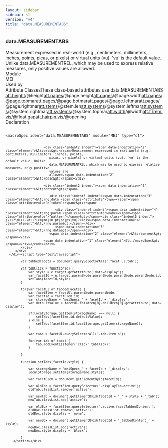 ```yaml
---
layout: sidebar
sidebar: s1
version: "v4"
title: "data.MEASUREMENTABS"
---
```

<div class="specPage">
   <div class="datatypeSpec">
      <h3 id="data.MEASUREMENTABS">data.MEASUREMENTABS</h3>
      <div class="specs">
         <div class="desc">Measurement expressed in real-world (e.g., centimeters, millimeters, inches, points,
            picas, or pixels) or virtual units (vu). 'vu' is the default value. Unlike
            data.MEASUREMENTREL, which may be used to express relative measures, only positive
            values are
            allowed.
         </div>
         <div class="facet module">
            <div class="label">Module</div>
            <div class="statement text">MEI</div>
         </div>
         <div class="facet usedBy" id="usedBy">
            <div class="label">Used by</div>
            <div class="statement list">
               <div class="classBox dtBox" title="Attribute Classes">
                  <div class="classHeading"><label class="classLabel">Attribute Classes</label><span class="classDesc">These class-based attributes use data.MEASUREMENTABS</span></div>
                  <div class="classContent"><span class="ident attclass" data-ident="att.height" data-module="MEI.shared"><a class="classLink" title="Attributes that describe vertical size." href="{{ site.baseurl }}/{{ page.version }}/attribute-classes/att.height.html">att.height</a>/<span title="Measurement of the vertical dimension of an entity.">@height</span></span><span class="ident attclass" data-ident="att.pages" data-module="MEI.shared"><a class="classLink" title="Attributes that record page-level layout information." href="{{ site.baseurl }}/{{ page.version }}/attribute-classes/att.pages.html">att.pages</a>/<span title="Specifies the height of the page; may be expressed in real-world units or staff steps.">@page.height</span></span><span class="ident attclass" data-ident="att.pages" data-module="MEI.shared"><a class="classLink" title="Attributes that record page-level layout information." href="{{ site.baseurl }}/{{ page.version }}/attribute-classes/att.pages.html">att.pages</a>/<span title="Describes the width of the page; may be expressed in real-world units or staff steps.">@page.width</span></span><span class="ident attclass" data-ident="att.pages" data-module="MEI.shared"><a class="classLink" title="Attributes that record page-level layout information." href="{{ site.baseurl }}/{{ page.version }}/attribute-classes/att.pages.html">att.pages</a>/<span title="Indicates the amount of whitespace at the top of a page.">@page.topmar</span></span><span class="ident attclass" data-ident="att.pages" data-module="MEI.shared"><a class="classLink" title="Attributes that record page-level layout information." href="{{ site.baseurl }}/{{ page.version }}/attribute-classes/att.pages.html">att.pages</a>/<span title="Indicates the amount of whitespace at the bottom of a page.">@page.botmar</span></span><span class="ident attclass" data-ident="att.pages" data-module="MEI.shared"><a class="classLink" title="Attributes that record page-level layout information." href="{{ site.baseurl }}/{{ page.version }}/attribute-classes/att.pages.html">att.pages</a>/<span title="Indicates the amount of whitespace at the left side of a page.">@page.leftmar</span></span><span class="ident attclass" data-ident="att.pages" data-module="MEI.shared"><a class="classLink" title="Attributes that record page-level layout information." href="{{ site.baseurl }}/{{ page.version }}/attribute-classes/att.pages.html">att.pages</a>/<span title="Indicates the amount of whitespace at the right side of a page.">@page.rightmar</span></span><span class="ident attclass" data-ident="att.stems" data-module="MEI.shared"><a class="classLink" title="Attributes that describe the properties of stemmed features; that is, chords and notes." href="{{ site.baseurl }}/{{ page.version }}/attribute-classes/att.stems.html">att.stems</a>/<span title="Encodes the stem length.">@stem.len</span></span><span class="ident attclass" data-ident="att.systems" data-module="MEI.shared"><a class="classLink" title="Attributes that capture system layout information." href="{{ site.baseurl }}/{{ page.version }}/attribute-classes/att.systems.html">att.systems</a>/<span title="Describes the amount of whitespace at the left system margin relative to page.leftmar.">@system.leftmar</span></span><span class="ident attclass" data-ident="att.systems" data-module="MEI.shared"><a class="classLink" title="Attributes that capture system layout information." href="{{ site.baseurl }}/{{ page.version }}/attribute-classes/att.systems.html">att.systems</a>/<span title="Describes the amount of whitespace at the right system margin relative to page.rightmar.">@system.rightmar</span></span><span class="ident attclass" data-ident="att.systems" data-module="MEI.shared"><a class="classLink" title="Attributes that capture system layout information." href="{{ site.baseurl }}/{{ page.version }}/attribute-classes/att.systems.html">att.systems</a>/<span title="Describes the distance from page's top edge to the first system; used for first page only.">@system.topmar</span></span><span class="ident attclass" data-ident="att.width" data-module="MEI.shared"><a class="classLink" title="Attributes that describe horizontal size." href="{{ site.baseurl }}/{{ page.version }}/attribute-classes/att.width.html">att.width</a>/<span title="Measurement of the horizontal dimension of an entity.">@width</span></span><span class="ident attclass" data-ident="att.fTrem.vis" data-module="MEI.visual"><a class="classLink" title="Visual domain attributes." href="{{ site.baseurl }}/{{ page.version }}/attribute-classes/att.ftrem.vis.html">att.fTrem.vis</a>/<span title="Records the amount of separation between floating beams and stems.">@float.gap</span></span><span class="ident attclass" data-ident="att.hairpin.vis" data-module="MEI.visual"><a class="classLink" title="Visual domain attributes. The startho and startvo attributes record the horizontal and vertical offsets of the left end, endho and endvo record the horizontal and vertical offsets of the right end, and the opening attribute records the width of the opening in staff inter-line units. The x and y attributes give the absolute coordinates of the left end point, and x2 and y2 the right end point, of an imaginary line that defines the length of the hairpin and horizontally bifurcates it. The so-called &#34;pitch&#34; of hairpin may be controlled by use of the startho, endho, startvo, and endvo attributes, while the placement of the entire rendered mark may be controlled by use of the ho and vo attributes." href="{{ site.baseurl }}/{{ page.version }}/attribute-classes/att.hairpin.vis.html">att.hairpin.vis</a>/<span title="Specifies the distance between the lines at the open end of a hairpin dynamic mark.">@opening</span></span></div>
               </div>
            </div>
         </div>
         <div class="facet declaration">
            <div class="label">Declaration</div>
            <div class="statement declaration">
               <div class="code" xml:space="preserve" data-lang="ODD"><code>
                     <div class="indent1 indent"><span data-indentation="1" class="element">&lt;macroSpec <span class="attribute">ident=</span><span class="attributevalue">"data.MEASUREMENTABS"</span> <span class="attribute">module=</span><span class="attributevalue">"MEI"</span> <span class="attribute">type=</span><span class="attributevalue">"dt"</span>&gt;</span>
                        
                        <div class="indent2 indent"><span data-indentation="2" class="element">&lt;desc&gt;</span>Measurement expressed in real-world (e.g., centimeters, millimeters, inches, points,
                           picas, or pixels) or virtual units (vu). 'vu' is the default value. Unlike
                           data.MEASUREMENTREL, which may be used to express relative measures, only positive
                           values are
                           allowed.<span data-indentation="2" class="element">&lt;/desc&gt;</span></div>
                        
                        <div class="indent2 indent"><span data-indentation="2" class="element">&lt;content&gt;</span>
                           
                           <div class="indent3 indent"><span data-indentation="3" class="element">&lt;rng:data <span class="attribute">type=</span><span class="attributevalue">"token"</span>&gt;</span>
                              
                              <div class="indent4 indent"><span data-indentation="4" class="element">&lt;rng:param <span class="attribute">name=</span><span class="attributevalue">"pattern"</span>&gt;</span><div class="indent5 indent">(\+)?\d+(\.\d+)?(cm|mm|in|pt|pc|px|vu)?</div><span data-indentation="4" class="element">&lt;/rng:param&gt;</span></div>
                              <span data-indentation="3" class="element">&lt;/rng:data&gt;</span></div>
                           <span data-indentation="2" class="element">&lt;/content&gt;</span></div>
                        <span data-indentation="1" class="element">&lt;/macroSpec&gt;</span></div></code></div>
            </div>
         </div>
      </div><script type="text/javascript">
            
            var tabbedFacets = document.querySelectorAll('.facet ul.tab');
            
            var tabClick = function(e) {
                var style = e.target.getAttribute('data-display');
                var facetId = e.target.parentNode.parentNode.parentNode.parentNode.id;
                setTabs(facetId,style)
            }
            
            for(var facetUl of tabbedFacets) {
                var facetElem = facetUl.parentNode.parentNode;
                var facetId = facetElem.id;
                var storageName = 'meiSpecs_' + facetId + '_display';
                var defaultValue = facetUl.children[0].children[0].getAttribute('data-display');
                
                if(localStorage.getItem(storageName) === null) {
                    setTabs(facetElem.id,defaultValue);
                } else {
                    setTabs(facetElem.id,localStorage.getItem(storageName));
                }
                
                var tabs = facetUl.querySelectorAll('.tab-item a');
                
                for(var tab of tabs) {
                    tab.addEventListener('click',tabClick);
                }
                
            }
            
            function setTabs(facetId,style) {
                
                var storageName = 'meiSpecs_' + facetId + '_display';
                localStorage.setItem(storageName,style);
                
                var facetElem = document.getElementById(facetId);
                
                var oldTab = facetElem.querySelector('.displayTab.active');
                oldTab.classList.remove('active');
                
                var newTab = document.getElementById(facetId + '_' + style + '_tab');
                newTab.classList.add('active');
                
                var oldBox = facetElem.querySelector('.active.facetTabbedContent');
                oldBox.classList.remove('active');
                oldBox.style.display = 'none';
                
                var newBox = document.getElementById(facetId + '_tabbedContent_' + style);
                newBox.classList.add('active');
                newBox.style.display = 'block';
                
            }
        </script></div>
</div>